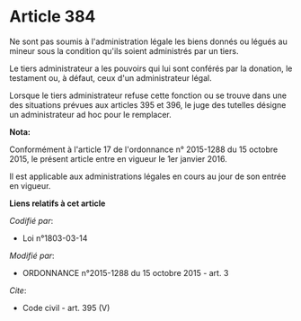 # Article 384

Ne sont pas soumis à l'administration légale les biens donnés ou légués au mineur sous la condition qu'ils soient administrés
par un tiers. 

Le tiers administrateur a les pouvoirs qui lui sont conférés par la donation, le testament ou, à défaut, ceux d'un
administrateur légal. 

Lorsque le tiers administrateur refuse cette fonction ou se trouve dans une des situations prévues aux articles 395 et 396,
le juge des tutelles désigne un administrateur ad hoc pour le remplacer.

**Nota:**

Conformément à l'article 17 de l'ordonnance n° 2015-1288 du 15 octobre 2015, le présent article entre en vigueur le 1er
janvier 2016.

Il est applicable aux administrations légales en cours au jour de son entrée en vigueur.

**Liens relatifs à cet article**

_Codifié par_:

  - Loi n°1803-03-14

_Modifié par_:

  - ORDONNANCE n°2015-1288 du 15 octobre 2015 - art. 3

_Cite_:

  - Code civil - art. 395 (V)

